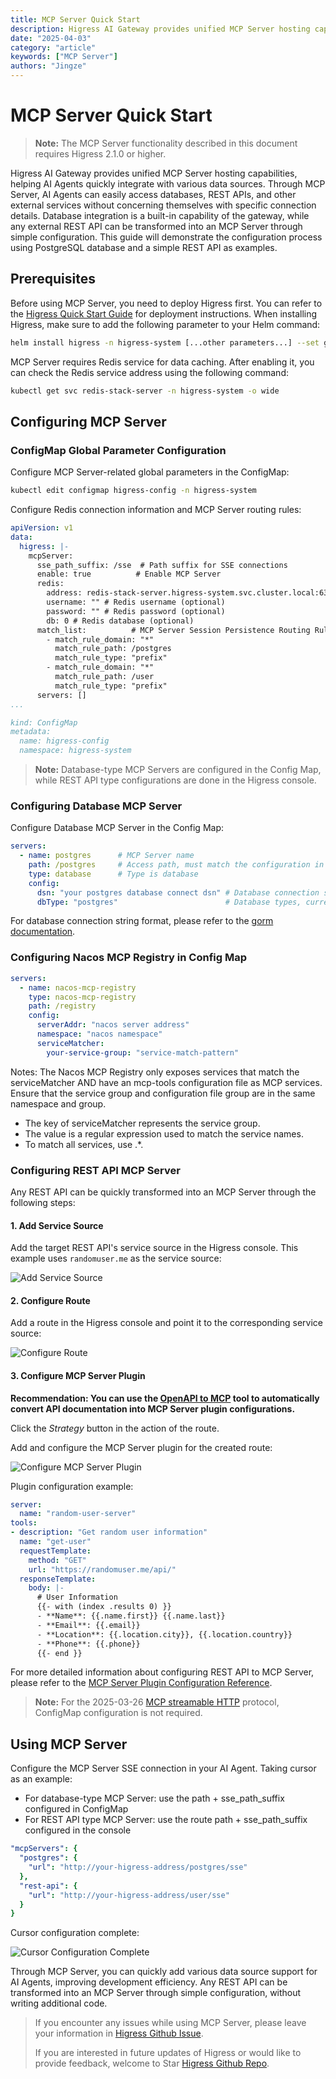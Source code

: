 ```yaml
---
title: MCP Server Quick Start
description: Higress AI Gateway provides unified MCP Server hosting capabilities, helping AI Agents quickly integrate with various data sources. Through MCP Server, AI Agents can easily access databases, REST APIs, and other external services without concerning themselves with specific connection details. 
date: "2025-04-03"
category: "article"
keywords: ["MCP Server"]
authors: "Jingze"
---
```


# MCP Server Quick Start

> **Note:** The MCP Server functionality described in this document requires Higress 2.1.0 or higher.

Higress AI Gateway provides unified MCP Server hosting capabilities, helping AI Agents quickly integrate with various data sources. Through MCP Server, AI Agents can easily access databases, REST APIs, and other external services without concerning themselves with specific connection details. Database integration is a built-in capability of the gateway, while any external REST API can be transformed into an MCP Server through simple configuration. This guide will demonstrate the configuration process using PostgreSQL database and a simple REST API as examples.

## Prerequisites

Before using MCP Server, you need to deploy Higress first. You can refer to the [Higress Quick Start Guide](https://higress.cn/en/docs/latest/user/quickstart) for deployment instructions. When installing Higress, make sure to add the following parameter to your Helm command:

```bash
helm install higress -n higress-system [...other parameters...] --set global.enableRedis=true
```

MCP Server requires Redis service for data caching. After enabling it, you can check the Redis service address using the following command:

```bash
kubectl get svc redis-stack-server -n higress-system -o wide
```

## Configuring MCP Server

### ConfigMap Global Parameter Configuration

Configure MCP Server-related global parameters in the ConfigMap:

```bash
kubectl edit configmap higress-config -n higress-system
```

Configure Redis connection information and MCP Server routing rules:

```yaml
apiVersion: v1
data:
  higress: |-
    mcpServer:
      sse_path_suffix: /sse  # Path suffix for SSE connections
      enable: true          # Enable MCP Server
      redis:
        address: redis-stack-server.higress-system.svc.cluster.local:6379 # Redis service address
        username: "" # Redis username (optional)
        password: "" # Redis password (optional)
        db: 0 # Redis database (optional)
      match_list:          # MCP Server Session Persistence Routing Rules (When the following paths are matched, they will be recognized as an MCP session, and session persistence will be maintained through mechanisms such as SSE)
        - match_rule_domain: "*"
          match_rule_path: /postgres
          match_rule_type: "prefix"
        - match_rule_domain: "*"
          match_rule_path: /user
          match_rule_type: "prefix"
      servers: []
...

kind: ConfigMap
metadata:
  name: higress-config
  namespace: higress-system
```

> **Note:** Database-type MCP Servers are configured in the Config Map, while REST API type configurations are done in the Higress console.

### Configuring Database MCP Server

Configure Database MCP Server in the Config Map:

```yaml
servers:
  - name: postgres      # MCP Server name
    path: /postgres     # Access path, must match the configuration in match_list
    type: database      # Type is database
    config:
      dsn: "your postgres database connect dsn" # Database connection string
      dbType: "postgres"                        # Database types, currently supported: postgres/mysql/clickhouse/sqlite
```

For database connection string format, please refer to the [gorm documentation](https://gorm.io/docs/connecting_to_the_database.html).

### Configuring Nacos MCP Registry in Config Map
```yaml
servers:
  - name: nacos-mcp-registry
    type: nacos-mcp-registry
    path: /registry
    config:
      serverAddr: "nacos server address"
      namespace: "nacos namespace"
      serviceMatcher:
        your-service-group: "service-match-pattern"
```
Notes:
The Nacos MCP Registry only exposes services that match the serviceMatcher AND have an mcp-tools configuration file as MCP services. Ensure that the service group and configuration file group are in the same namespace and group.

+ The key of serviceMatcher represents the service group.
+ The value is a regular expression used to match the service names.
+ To match all services, use .*.

### Configuring REST API MCP Server

Any REST API can be quickly transformed into an MCP Server through the following steps:

#### 1. Add Service Source

Add the target REST API's service source in the Higress console. This example uses `randomuser.me` as the service source:

![Add Service Source](https://github.com/user-attachments/assets/fcd06141-8970-4e9b-8061-f472ba6fa07a)

#### 2. Configure Route

Add a route in the Higress console and point it to the corresponding service source:

![Configure Route](https://github.com/user-attachments/assets/639426c3-3c74-4268-b12f-c0173c1620ab)

#### 3. Configure MCP Server Plugin

**Recommendation: You can use the [OpenAPI to MCP](https://github.com/higress-group/openapi-to-mcpserver) tool to automatically convert API documentation into MCP Server plugin configurations.**

Click the *Strategy* button in the action of the route.

Add and configure the MCP Server plugin for the created route:

![Configure MCP Server Plugin](https://github.com/user-attachments/assets/935dab27-c2f2-46c3-9f5c-702b642ae512)

Plugin configuration example:

```yaml
server:
  name: "random-user-server"
tools:
- description: "Get random user information"
  name: "get-user"
  requestTemplate:
    method: "GET"
    url: "https://randomuser.me/api/"
  responseTemplate:
    body: |-
      # User Information
      {{- with (index .results 0) }}
      - **Name**: {{.name.first}} {{.name.last}}
      - **Email**: {{.email}}
      - **Location**: {{.location.city}}, {{.location.country}}
      - **Phone**: {{.phone}}
      {{- end }}
```

For more detailed information about configuring REST API to MCP Server, please refer to the [MCP Server Plugin Configuration Reference](../ai/mcp-server.md).

> **Note:** For the 2025-03-26 [MCP streamable HTTP](https://spec.modelcontextprotocol.io/specification/2025-03-26/) protocol, ConfigMap configuration is not required.

## Using MCP Server

Configure the MCP Server SSE connection in your AI Agent. Taking cursor as an example:

* For database-type MCP Server: use the path + sse_path_suffix configured in ConfigMap
* For REST API type MCP Server: use the route path + sse_path_suffix configured in the console

```yaml
"mcpServers": {
  "postgres": {
    "url": "http://your-higress-address/postgres/sse"
  },
  "rest-api": {
    "url": "http://your-higress-address/user/sse"
  }
}
```

Cursor configuration complete:

![Cursor Configuration Complete](https://gw.alicdn.com/imgextra/i2/O1CN01Z0nnk91NOWuMXb0Tv_!!6000000001560-0-tps-1908-638.jpg)

Through MCP Server, you can quickly add various data source support for AI Agents, improving development efficiency. Any REST API can be transformed into an MCP Server through simple configuration, without writing additional code.

> If you encounter any issues while using MCP Server, please leave your information in [Higress Github Issue](https://github.com/alibaba/higress/issues).
> 
> If you are interested in future updates of Higress or would like to provide feedback, welcome to Star [Higress Github Repo](https://github.com/alibaba/higress/).
